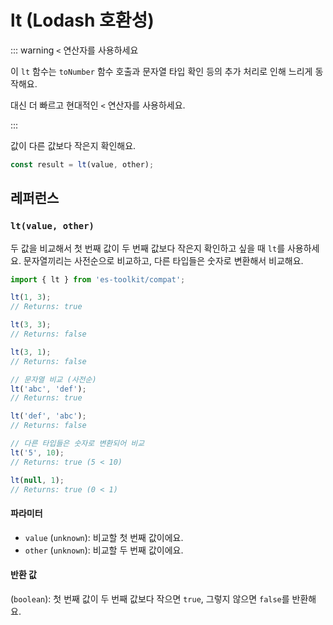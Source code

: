 # lt (Lodash 호환성)

::: warning `<` 연산자를 사용하세요

이 `lt` 함수는 `toNumber` 함수 호출과 문자열 타입 확인 등의 추가 처리로 인해 느리게 동작해요.

대신 더 빠르고 현대적인 `<` 연산자를 사용하세요.

:::

값이 다른 값보다 작은지 확인해요.

```typescript
const result = lt(value, other);
```

## 레퍼런스

### `lt(value, other)`

두 값을 비교해서 첫 번째 값이 두 번째 값보다 작은지 확인하고 싶을 때 `lt`를 사용하세요. 문자열끼리는 사전순으로 비교하고, 다른 타입들은 숫자로 변환해서 비교해요.

```typescript
import { lt } from 'es-toolkit/compat';

lt(1, 3);
// Returns: true

lt(3, 3);
// Returns: false

lt(3, 1);
// Returns: false

// 문자열 비교 (사전순)
lt('abc', 'def');
// Returns: true

lt('def', 'abc');
// Returns: false

// 다른 타입들은 숫자로 변환되어 비교
lt('5', 10);
// Returns: true (5 < 10)

lt(null, 1);
// Returns: true (0 < 1)
```

#### 파라미터

- `value` (`unknown`): 비교할 첫 번째 값이에요.
- `other` (`unknown`): 비교할 두 번째 값이에요.

#### 반환 값

(`boolean`): 첫 번째 값이 두 번째 값보다 작으면 `true`, 그렇지 않으면 `false`를 반환해요.
